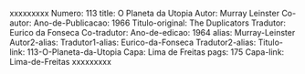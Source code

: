 xxxxxxxxx
Numero: 113
title: O Planeta da Utopia
Autor: Murray Leinster
Co-autor: 
Ano-de-Publicacao: 1966
Titulo-original: The Duplicators
Tradutor: Eurico da Fonseca
Co-tradutor: 
Ano-de-edicao: 1964
alias: Murray-Leinster
Autor2-alias: 
Tradutor1-alias: Eurico-da-Fonseca
Tradutor2-alias: 
Titulo-link: 113-O-Planeta-da-Utopia
Capa: Lima de Freitas
pags: 175
Capa-link: Lima-de-Freitas
xxxxxxxxx